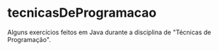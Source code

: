 # tecnicasDeProgramacao
Alguns exercícios feitos em Java durante a disciplina de "Técnicas de Programação".
